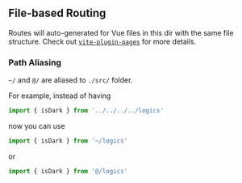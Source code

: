 ## File-based Routing

Routes will auto-generated for Vue files in this dir with the same file structure.
Check out [`vite-plugin-pages`](https://github.com/hannoeru/vite-plugin-pages) for more details.

### Path Aliasing

`~/` and `@/` are aliased to `./src/` folder.

For example, instead of having

```ts
import { isDark } from '../../../../logics'
```

now you can use

```ts
import { isDark } from '~/logics'
```

or

```ts
import { isDark } from '@/logics'
```
